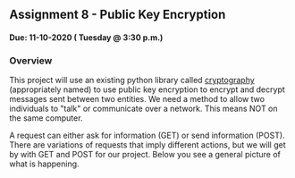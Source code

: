 ## Assignment 8 - Public Key Encryption
#### Due: 11-10-2020 ( Tuesday @ 3:30 p.m.)

### Overview

This project will use an existing python library called [cryptography](https://cryptography.io/en/latest/index.html) (appropriately named) to use public key encryption to encrypt and decrypt messages sent between two entities. We need a method to allow two individuals to "talk" or communicate over a network. This means NOT on the same computer.  

A request can either ask for information (GET) or send information (POST). There are variations of requests that imply different actions, but we will get by with GET and POST for our project. Below you see a general picture of what is happening. 






